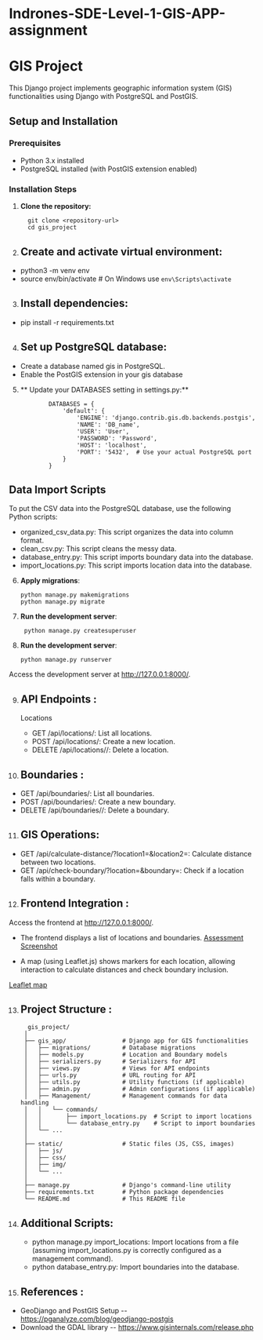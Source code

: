 # Indrones-SDE-Level-1-GIS-APP-assignment

# GIS Project

This Django project implements geographic information system (GIS) functionalities using Django with PostgreSQL and PostGIS.

## Setup and Installation

### Prerequisites

- Python 3.x installed
- PostgreSQL installed (with PostGIS extension enabled)

### Installation Steps

1. **Clone the repository:**

         git clone <repository-url>
         cd gis_project

2. ## Create and activate virtual environment:
- python3 -m venv env
- source env/bin/activate   # On Windows use `env\Scripts\activate`

3. ##  Install dependencies:
- pip install -r requirements.txt

4. ## Set up PostgreSQL database:

- Create a database named gis in PostgreSQL.
- Enable the PostGIS extension in your gis database

5. ** Update your DATABASES setting in settings.py:**

      
               DATABASES = {
                   'default': {
                       'ENGINE': 'django.contrib.gis.db.backends.postgis',
                       'NAME': 'DB_name',
                       'USER': 'User',
                       'PASSWORD': 'Password',
                       'HOST': 'localhost',
                       'PORT': '5432',  # Use your actual PostgreSQL port
                   }
               }
      

## Data Import Scripts
 To put the CSV data into the PostgreSQL database, use the following Python scripts:
- organized_csv_data.py: This script organizes the data into column format.
- clean_csv.py: This script cleans the messy data.
- database_entry.py: This script imports boundary data into the database.
- import_locations.py: This script imports location data into the database.
  
  
6. **Apply migrations**:

      
       python manage.py makemigrations
       python manage.py migrate

7. **Run the development server**:

        
        python manage.py createsuperuser
        
8. **Run the development server**:

       python manage.py runserver

Access the development server at http://127.0.0.1:8000/.

9. ## API Endpoints :
   Locations
   - GET /api/locations/: List all locations.
   - POST /api/locations/: Create a new location.
   - DELETE /api/locations/<id>/: Delete a location.

10. ## Boundaries :

   - GET /api/boundaries/: List all boundaries.
   - POST /api/boundaries/: Create a new boundary.
   - DELETE /api/boundaries/<id>/: Delete a boundary.

11. ## GIS Operations:

   - GET /api/calculate-distance/?location1=<id>&location2=<id>: Calculate distance between two locations.
   - GET /api/check-boundary/?location=<id>&boundary=<id>: Check if a location falls within a boundary.
     
12. ## Frontend Integration :
   Access the frontend at http://127.0.0.1:8000/.
   
   - The frontend displays a list of locations and boundaries.
[Assessment Screenshot](gis_project/static/assest/style/assesment.png)

   - A map (using Leaflet.js) shows markers for each location, allowing interaction to calculate distances and check boundary inclusion.

[Leaflet map](gis_project/static/assest/style/map.png)
     
     
13. ## Project Structure :

          
          gis_project/
         │
         ├── gis_app/                # Django app for GIS functionalities
         │   ├── migrations/         # Database migrations
         │   ├── models.py           # Location and Boundary models
         │   ├── serializers.py      # Serializers for API
         │   ├── views.py            # Views for API endpoints
         │   ├── urls.py             # URL routing for API
         │   ├── utils.py            # Utility functions (if applicable)
         │   ├── admin.py            # Admin configurations (if applicable)
         │   ├── Management/         # Management commands for data handling
         │   │   └── commands/
         │   │       ├── import_locations.py  # Script to import locations
         │   │       └── database_entry.py    # Script to import boundaries
         │   └── ...
         │
         ├── static/                 # Static files (JS, CSS, images)
         │   ├── js/
         │   ├── css/
         │   ├── img/
         │   └── ...
         │
         ├── manage.py               # Django's command-line utility
         ├── requirements.txt        # Python package dependencies
         └── README.md               # This README file

14. ## Additional Scripts:
    - python manage.py import_locations: Import locations from a file (assuming import_locations.py is correctly configured as a management command).
    - python database_entry.py: Import boundaries into the database.

15. ## References :

- GeoDjango and PostGIS Setup -- https://pganalyze.com/blog/geodjango-postgis
- Download the GDAL library  -- https://www.gisinternals.com/release.php

